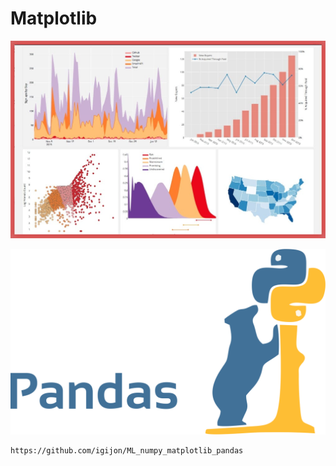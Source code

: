 # Matplotlib

![alt text](image-5.png)


![alt text](image-4.png)

```{warning}
https://github.com/igijon/ML_numpy_matplotlib_pandas
```
